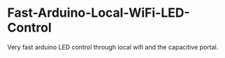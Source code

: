 # Fast-Arduino-Local-WiFi-LED-Control
Very fast arduino LED control through local wifi and the capacitive portal.
